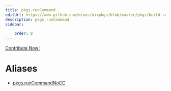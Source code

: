 ```yaml
---
title: pkgs.runCommand
editUrl: https://www.github.com/nixos/nixpkgs/blob/master/pkgs/build-support/trivial-builders/default.nix#L38C16
description: pkgs.runCommand
sidebar:

    order: 8
---
```


<a href="https://www.github.com/nixos/nixpkgs/blob/master/pkgs/build-support/trivial-builders/default.nix#L38C16">Contribute Now!</a>


# Aliases

- [pkgs.runCommandNoCC](/reference/pkgsrunCommandNoCC)


